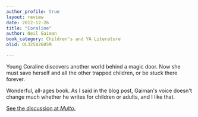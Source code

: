 ```yaml
---
author_profile: true
layout: review
date: 2012-12-26
title: "Coraline"
author: Neil Gaiman
book_category: Children's and YA Literature
olid: OL32582605M

---
```


Young Coraline discovers another world behind a magic door. Now she must save herself and all the other trapped children, or be stuck there forever.

Wonderful, all-ages book. As I said in the blog post, Gaiman's voice doesn't change much whether he writes for children or adults, and I like that.

[See the discussion at *Multo*.](https://multoghost.wordpress.com/2012/12/26/on-reading-childrens-stories-as-an-adult/)